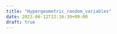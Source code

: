 ```yaml
---
title: "Hypergeometric_random_variables"
date: 2023-06-12T12:16:39+09:00
draft: true
---
```


